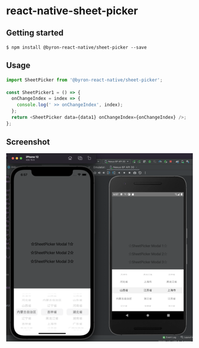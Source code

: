 # react-native-sheet-picker

## Getting started

`$ npm install @byron-react-native/sheet-picker --save`

## Usage
```javascript
import SheetPicker from '@byron-react-native/sheet-picker';

const SheetPicker1 = () => {
  onChangeIndex = index => {
    console.log(' >> onChangeIndex', index);
  };
  return <SheetPicker data={data1} onChangeIndex={onChangeIndex} />;
};

```

## Screenshot

<img src="https://github.com/472647301/react-native-sheet-picker/blob/main/example/pic.png?raw=true" width="1038">
